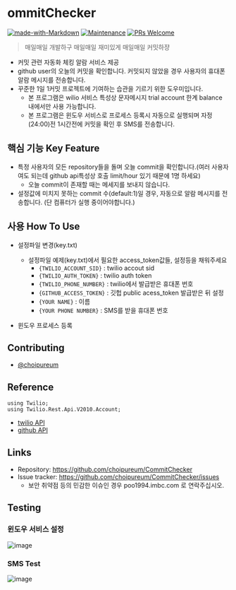 
# ommitChecker
[![made-with-Markdown](https://img.shields.io/badge/Made%20with-Markdown-1f425f.svg)](http://commonmark.org)
[![Maintenance](https://img.shields.io/badge/Maintained%3F-yes-green.svg)](https://github.com/choipureum/CommitChecker/graphs/commit-activity) 
[![PRs Welcome](https://img.shields.io/badge/PRs-welcome-brightgreen.svg?style=flat-square)](http://makeapullrequest.com)
> 매일매일 개발하구 
> 매일매일 재미있게
> 매일매일 커밋하쟝

- 커밋 관련 자동화 체킹 알람 서비스 제공
- github user의 오늘의 커밋을 확인합니다. 커밋되지 않았을 경우 사용자의 휴대폰 알람 메시지를 전송합니다. 
- 꾸준한 1일 1커밋 프로젝트에 기여하는 습관을 기르기 위한 도우미입니다. 
  - 본 프로그램은 wilio 서비스 특성상 문자메시지 trial account 한계 balance 내에서만 사용 가능합니다.
  - 본 프로그램은 윈도우 서비스로 프로세스 등록시 자동으로 실행되며 자정(24:00)전 1시간전에 커밋을 확인 후 SMS를 전송합니다.

## 핵심 기능  Key Feature
- 특정 사용자의 모든 repository들을 돌며 오늘 commit을 확인합니다.(여러 사용자여도 되는데 github api특성상 호출 limit/hour 있기 때문에 1명 하세요) 
  - 오늘 commit이 존재할 때는 메세지를 보내지 않습니다.
- 설정값에 미치지 못하는 commit 수(default:1)일 경우, 자동으로 알람 메시지를 전송합니다. (단 컴퓨터가 실행 중이어야합니다.)

## 사용 How To Use
  
- 설정파일 변경(key.txt)
  - 설정파일 예제(key.txt)에서 필요한 access_token값들, 설정등을 채워주세요
    - `{TWILIO_ACCOUNT_SID}` : twilio accout sid
    - `{TWILIO_AUTH_TOKEN}` : twilio auth token
    - `{TWILIO_PHONE_NUMBER}` : twilio에서 발급받은 휴대폰 번호
    - `{GITHUB_ACCESS_TOKEN}` : 깃헙 public acess_token 발급받은 뒤 설정
    - `{YOUR NAME}` : 이름
    - `{YOUR PHONE NUMBER}` : SMS를 받을 휴대폰 번호
    
- 윈도우 프로세스 등록

## Contributing
- [@choipureum](https://github.com/choipureum)

## Reference
```
using Twilio;
using Twilio.Rest.Api.V2010.Account;
```
- [twilio API](https://www.twilio.com/docs/sms)
- [github API](https://docs.github.com/en/rest/reference)

## Links
- Repository: https://github.com/choipureum/CommitChecker
- Issue tracker: https://github.com/choipureum/CommitChecker/issues
  - 보안 취약점 등의 민감한 이슈인 경우 poo1994.imbc.com 로 연락주십시오. 

## Testing
### 윈도우 서비스 설정
![image](https://user-images.githubusercontent.com/55127127/112115713-d6ff3100-8bfc-11eb-9c89-0163abe29aab.png)
### SMS Test
![image](https://user-images.githubusercontent.com/55127127/112115841-feee9480-8bfc-11eb-9326-6b5346a138d9.png)
